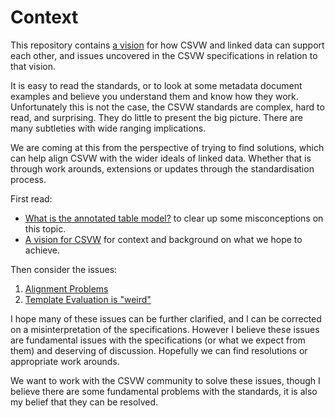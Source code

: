 # Context

This repository contains [a vision](./csvw-vision.md) for how CSVW and
linked data can support each other, and issues uncovered in the CSVW
specifications in relation to that vision.

It is easy to read the standards, or to look at some metadata document
examples and believe you understand them and know how they work.
Unfortunately this is not the case, the CSVW standards are complex,
hard to read, and surprising. They do little to present the big
picture. There are many subtleties with wide ranging implications.

We are coming at this from the perspective of trying to find
solutions, which can help align CSVW with the wider ideals of linked
data. Whether that is through work arounds, extensions or updates
through the standardisation process.

First read:

- [What is the annotated table model?](./notes/001-what-is-the-annotated-table-model.md) to clear up some misconceptions on this topic.
- [A vision for CSVW](./csvw-vision.md) for context and background on
  what we hope to achieve.

Then consider the issues:

1. [Alignment Problems](./issues/001-aligning-linked-data-and-annotated-table.md)
2. [Template Evaluation is "weird"](./issues/002-template-evaluation.md)

I hope many of these issues can be further clarified, and I can be
corrected on a misinterpretation of the specifications. However I
believe these issues are fundamental issues with the specifications
(or what we expect from them) and deserving of discussion. Hopefully
we can find resolutions or appropriate work arounds.

We want to work with the CSVW community to solve these issues, though
I believe there are some fundamental problems with the standards, it
is also my belief that they can be resolved.
